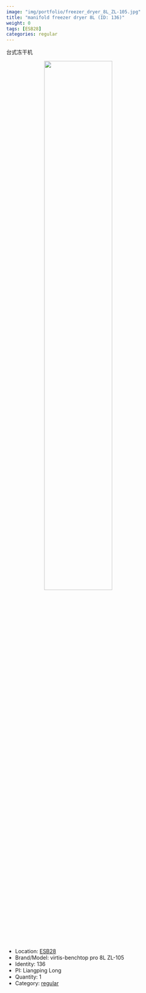 ```yaml
---
image: "img/portfolio/freezer_dryer_8L_ZL-105.jpg"
title: "manifold freezer dryer 8L (ID: 136)"
weight: 0
tags: [ESB28]
categories: regular
---
```


台式冻干机

<!--more-->

<img src="../../img/portfolio/freezer_dryer_8L_ZL-105.jpg" width="60%" style="display: block; margin: auto;">

- Location: [ESB28](../../tags/esb28)
- Brand/Model: virtis-benchtop pro 8L ZL-105
- Identity: 136
- PI: Liangping Long
- Quantity: 1
- Category: [regular](../../categories/regular)






